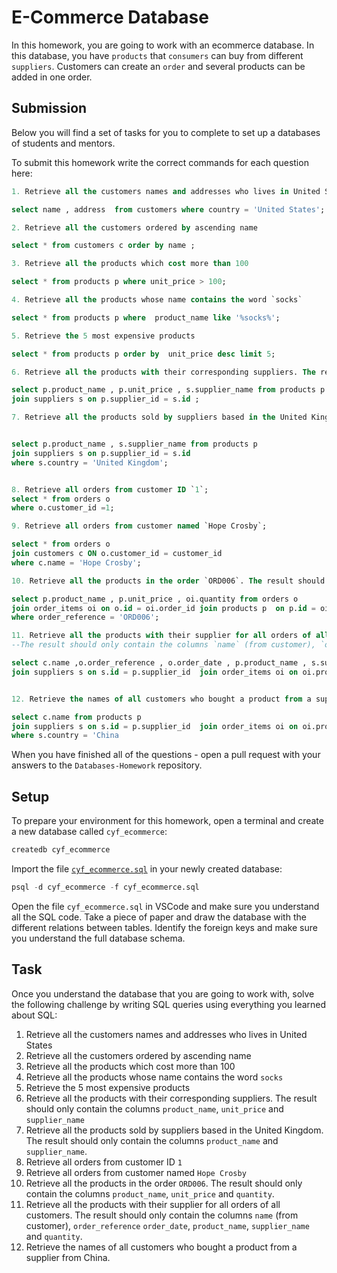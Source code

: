 # E-Commerce Database

In this homework, you are going to work with an ecommerce database. In this database, you have `products` that `consumers` can buy from different `suppliers`. Customers can create an `order` and several products can be added in one order.

## Submission

Below you will find a set of tasks for you to complete to set up a databases of students and mentors.

To submit this homework write the correct commands for each question here:

```sql
1. Retrieve all the customers names and addresses who lives in United States

select name , address  from customers where country = 'United States';

2. Retrieve all the customers ordered by ascending name

select * from customers c order by name ;

3. Retrieve all the products which cost more than 100

select * from products p where unit_price > 100;

4. Retrieve all the products whose name contains the word `socks`

select * from products p where  product_name like '%socks%';

5. Retrieve the 5 most expensive products

select * from products p order by  unit_price desc limit 5;

6. Retrieve all the products with their corresponding suppliers. The result should only contain the columns `product_name`, `unit_price` and `supplier_name`

select p.product_name , p.unit_price , s.supplier_name from products p 
join suppliers s on p.supplier_id = s.id ;

7. Retrieve all the products sold by suppliers based in the United Kingdom. The result should only contain the columns `product_name` and `supplier_name`.


select p.product_name , s.supplier_name from products p
join suppliers s on p.supplier_id = s.id 
where s.country = 'United Kingdom';


8. Retrieve all orders from customer ID `1`;
select * from orders o 
where o.customer_id =1;

9. Retrieve all orders from customer named `Hope Crosby`;

select * from orders o 
join customers c ON o.customer_id = customer_id 
where c.name = 'Hope Crosby';

10. Retrieve all the products in the order `ORD006`. The result should only contain the columns `product_name`, `unit_price` and `quantity`;

select p.product_name , p.unit_price , oi.quantity from orders o
join order_items oi on o.id = oi.order_id join products p  on p.id = oi.order_id 
where order_reference = 'ORD006';

11. Retrieve all the products with their supplier for all orders of all customers. 
--The result should only contain the columns `name` (from customer), `order_reference` `order_date`, `product_name`, `supplier_name` and `quantity`.

select c.name ,o.order_reference , o.order_date , p.product_name , s.supplier_name , oi.quantity from products p 
join suppliers s on s.id = p.supplier_id  join order_items oi on oi.product_id = p.id join orders o on o.id = oi.order_id join customers c on c.id = o.customer_id ;


12. Retrieve the names of all customers who bought a product from a supplier from China;

select c.name from products p 
join suppliers s on s.id = p.supplier_id  join order_items oi on oi.product_id = p.id join orders o on o.id = oi.order_id join customers c on c.id = o.customer_id 
where s.country = 'China

```

When you have finished all of the questions - open a pull request with your answers to the `Databases-Homework` repository.

## Setup

To prepare your environment for this homework, open a terminal and create a new database called `cyf_ecommerce`:

```sql
createdb cyf_ecommerce
```

Import the file [`cyf_ecommerce.sql`](./cyf_ecommerce.sql) in your newly created database:

```sql
psql -d cyf_ecommerce -f cyf_ecommerce.sql
```

Open the file `cyf_ecommerce.sql` in VSCode and make sure you understand all the SQL code. Take a piece of paper and draw the database with the different relations between tables. Identify the foreign keys and make sure you understand the full database schema.

## Task

Once you understand the database that you are going to work with, solve the following challenge by writing SQL queries using everything you learned about SQL:

1. Retrieve all the customers names and addresses who lives in United States
2. Retrieve all the customers ordered by ascending name
3. Retrieve all the products which cost more than 100
4. Retrieve all the products whose name contains the word `socks`
5. Retrieve the 5 most expensive products
6. Retrieve all the products with their corresponding suppliers. The result should only contain the columns `product_name`, `unit_price` and `supplier_name`
7. Retrieve all the products sold by suppliers based in the United Kingdom. The result should only contain the columns `product_name` and `supplier_name`.
8. Retrieve all orders from customer ID `1`
9. Retrieve all orders from customer named `Hope Crosby`
10. Retrieve all the products in the order `ORD006`. The result should only contain the columns `product_name`, `unit_price` and `quantity`.
11. Retrieve all the products with their supplier for all orders of all customers. The result should only contain the columns `name` (from customer), `order_reference` `order_date`, `product_name`, `supplier_name` and `quantity`.
12. Retrieve the names of all customers who bought a product from a supplier from China.
